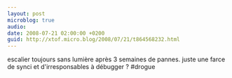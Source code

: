 ```yaml
---
layout: post
microblog: true
audio: 
date: 2008-07-21 02:00:00 +0200
guid: http://xtof.micro.blog/2008/07/21/t864568232.html
---
```

escalier toujours sans lumière après 3 semaines de pannes. juste une farce de synci et d'irresponsables à débugger ? #drogue
